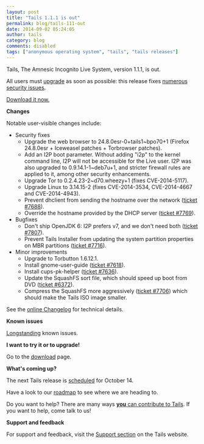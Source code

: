 ```yaml
---
layout: post
title: "Tails 1.1.1 is out"
permalink: blog/tails-111-out
date: 2014-09-02 05:24:05
author: tails
category: blog
comments: disabled
tags: ["anonymous operating system", "tails", "tails releases"]
---
```


Tails, The Amnesic Incognito Live System, version 1.1.1, is out.

All users must [upgrade](https://tails.boum.org/doc/first_steps/upgrade/) as soon as possible: this release fixes [numerous security issues](https://tails.boum.org/security/Numerous_security_holes_in_1.1/).

[Download it now.](https://tails.boum.org/download/)

**Changes**

Notable user-visible changes include:

-   Security fixes
    -   Upgrade the web browser to 24.8.0esr-0+tails1\~bpo70+1 (Firefox 24.8.0esr + Iceweasel patches + Torbrowser patches).
    -   Add an I2P boot parameter. Without adding "i2p" to the kernel command line, I2P will not be accessible for the Live user. I2P was also upgraded to 0.9.14.1-1\~deb7u+1, and stricter firewall rules are applied to it, among other security enhancements.
    -   Upgrade Tor to 0.2.4.23-2\~d70.wheezy+1 (fixes CVE-2014-5117).
    -   Upgrade Linux to 3.14.15-2 (fixes CVE-2014-3534, CVE-2014-4667 and CVE-2014-4943).
    -   Prevent dhclient from sending the hostname over the network ([ticket \#7688](https://labs.riseup.net/code/issues/7688)).
    -   Override the hostname provided by the DHCP server ([ticket \#7769](https://labs.riseup.net/code/issues/7769)).
-   Bugfixes
    -   Don't ship OpenJDK 6: I2P prefers v7, and we don't need both ([ticket \#7807](https://labs.riseup.net/code/issues/7807)).
    -   Prevent Tails Installer from updating the system partition properties on MBR partitions ([ticket \#7716](https://labs.riseup.net/code/issues/7716)).
-   Minor improvements
    -   Upgrade to Torbutton 1.6.12.1.
    -   Install gnome-user-guide ([ticket \#7618](https://labs.riseup.net/code/issues/7618)).
    -   Install cups-pk-helper ([ticket \#7636](https://labs.riseup.net/code/issues/7636)).
    -   Update the SquashFS sort file, which should speed up boot from DVD ([ticket \#6372](https://labs.riseup.net/code/issues/6372)).
    -   Compress the SquashFS more aggressively ([ticket \#7706](https://labs.riseup.net/code/issues/7706)) which should make the Tails ISO image smaller.

See the [online Changelog](https://git-tails.immerda.ch/tails/plain/debian/changelog) for technical details.

**Known issues**

[Longstanding](https://tails.boum.org/support/known_issues/) known issues.

**I want to try it or to upgrade!**

Go to the [download](https://tails.boum.org/download/) page.

**What's coming up?**

The next Tails release is [scheduled](https://tails.boum.org/contribute/calendar/) for October 14.

Have a look to our [roadmap](https://labs.riseup.net/code/projects/tails/roadmap) to see where we are heading to.

Do you want to help? There are many ways [**you** can contribute to Tails](https://tails.boum.org/contribute/). If you want to help, come talk to us!

**Support and feedback**

For support and feedback, visit the [Support section](https://tails.boum.org/support/) on the Tails website.
